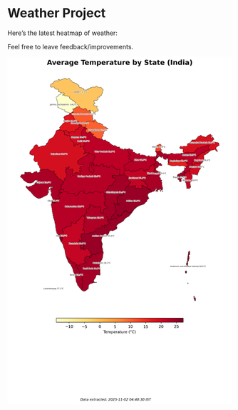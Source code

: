 # Weather Project

Here’s the latest heatmap of weather:

Feel free to leave feedback/improvements.

![India Heatmap](docs/assets/india_heatmap.png?v=069369)
